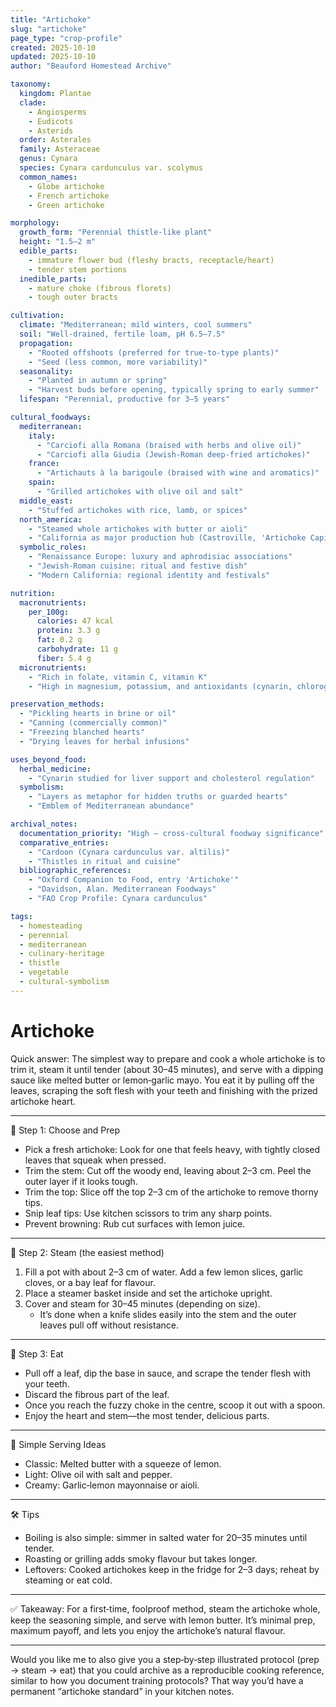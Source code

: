 ```yaml
---
title: "Artichoke"
slug: "artichoke"
page_type: "crop-profile"
created: 2025-10-10
updated: 2025-10-10
author: "Beauford Homestead Archive"

taxonomy:
  kingdom: Plantae
  clade:
    - Angiosperms
    - Eudicots
    - Asterids
  order: Asterales
  family: Asteraceae
  genus: Cynara
  species: Cynara cardunculus var. scolymus
  common_names:
    - Globe artichoke
    - French artichoke
    - Green artichoke

morphology:
  growth_form: "Perennial thistle-like plant"
  height: "1.5–2 m"
  edible_parts:
    - immature flower bud (fleshy bracts, receptacle/heart)
    - tender stem portions
  inedible_parts:
    - mature choke (fibrous florets)
    - tough outer bracts

cultivation:
  climate: "Mediterranean; mild winters, cool summers"
  soil: "Well-drained, fertile loam, pH 6.5–7.5"
  propagation: 
    - "Rooted offshoots (preferred for true-to-type plants)"
    - "Seed (less common, more variability)"
  seasonality: 
    - "Planted in autumn or spring"
    - "Harvest buds before opening, typically spring to early summer"
  lifespan: "Perennial, productive for 3–5 years"

cultural_foodways:
  mediterranean:
    italy: 
      - "Carciofi alla Romana (braised with herbs and olive oil)"
      - "Carciofi alla Giudia (Jewish-Roman deep-fried artichokes)"
    france:
      - "Artichauts à la barigoule (braised with wine and aromatics)"
    spain:
      - "Grilled artichokes with olive oil and salt"
  middle_east:
    - "Stuffed artichokes with rice, lamb, or spices"
  north_america:
    - "Steamed whole artichokes with butter or aioli"
    - "California as major production hub (Castroville, 'Artichoke Capital')"
  symbolic_roles:
    - "Renaissance Europe: luxury and aphrodisiac associations"
    - "Jewish-Roman cuisine: ritual and festive dish"
    - "Modern California: regional identity and festivals"

nutrition:
  macronutrients:
    per_100g:
      calories: 47 kcal
      protein: 3.3 g
      fat: 0.2 g
      carbohydrate: 11 g
      fiber: 5.4 g
  micronutrients:
    - "Rich in folate, vitamin C, vitamin K"
    - "High in magnesium, potassium, and antioxidants (cynarin, chlorogenic acid)"

preservation_methods:
  - "Pickling hearts in brine or oil"
  - "Canning (commercially common)"
  - "Freezing blanched hearts"
  - "Drying leaves for herbal infusions"

uses_beyond_food:
  herbal_medicine:
    - "Cynarin studied for liver support and cholesterol regulation"
  symbolism:
    - "Layers as metaphor for hidden truths or guarded hearts"
    - "Emblem of Mediterranean abundance"

archival_notes:
  documentation_priority: "High – cross-cultural foodway significance"
  comparative_entries: 
    - "Cardoon (Cynara cardunculus var. altilis)"
    - "Thistles in ritual and cuisine"
  bibliographic_references:
    - "Oxford Companion to Food, entry 'Artichoke'"
    - "Davidson, Alan. Mediterranean Foodways"
    - "FAO Crop Profile: Cynara cardunculus"

tags:
  - homesteading
  - perennial
  - mediterranean
  - culinary-heritage
  - thistle
  - vegetable
  - cultural-symbolism
---
```


# Artichoke #

Quick answer: The simplest way to prepare and cook a whole artichoke is to trim it, steam it until tender (about 30–45 minutes), and serve with a dipping sauce like melted butter or lemon‑garlic mayo. You eat it by pulling off the leaves, scraping the soft flesh with your teeth and finishing with the prized artichoke heart.  

---

🥬 Step 1: Choose and Prep
- Pick a fresh artichoke: Look for one that feels heavy, with tightly closed leaves that squeak when pressed.  
- Trim the stem: Cut off the woody end, leaving about 2–3 cm. Peel the outer layer if it looks tough.  
- Trim the top: Slice off the top 2–3 cm of the artichoke to remove thorny tips.  
- Snip leaf tips: Use kitchen scissors to trim any sharp points.  
- Prevent browning: Rub cut surfaces with lemon juice.  

---

🍋 Step 2: Steam (the easiest method)
1. Fill a pot with about 2–3 cm of water. Add a few lemon slices, garlic cloves, or a bay leaf for flavour.  
2. Place a steamer basket inside and set the artichoke upright.  
3. Cover and steam for 30–45 minutes (depending on size).  
   - It’s done when a knife slides easily into the stem and the outer leaves pull off without resistance.  

---

🍴 Step 3: Eat
- Pull off a leaf, dip the base in sauce, and scrape the tender flesh with your teeth.  
- Discard the fibrous part of the leaf.  
- Once you reach the fuzzy choke in the centre, scoop it out with a spoon.  
- Enjoy the heart and stem—the most tender, delicious parts.  

---

🌟 Simple Serving Ideas
- Classic: Melted butter with a squeeze of lemon.  
- Light: Olive oil with salt and pepper.  
- Creamy: Garlic‑lemon mayonnaise or aioli.  

---

🛠️ Tips
- Boiling is also simple: simmer in salted water for 20–35 minutes until tender.  
- Roasting or grilling adds smoky flavour but takes longer.  
- Leftovers: Cooked artichokes keep in the fridge for 2–3 days; reheat by steaming or eat cold.  

---

✅ Takeaway: For a first‑time, foolproof method, steam the artichoke whole, keep the seasoning simple, and serve with lemon butter. It’s minimal prep, maximum payoff, and lets you enjoy the artichoke’s natural flavour.  

---

Would you like me to also give you a step‑by‑step illustrated protocol (prep → steam → eat) that you could archive as a reproducible cooking reference, similar to how you document training protocols? That way you’d have a permanent “artichoke standard” in your kitchen notes.
